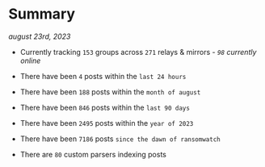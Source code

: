 
# Summary
_august 23rd, 2023_

- Currently tracking `153` groups across `271` relays & mirrors - _`98` currently online_

- There have been `4` posts within the `last 24 hours`

- There have been `188` posts within the `month of august`

- There have been `846` posts within the `last 90 days`

- There have been `2495` posts within the `year of 2023`

- There have been `7186` posts `since the dawn of ransomwatch`

- There are `80` custom parsers indexing posts
